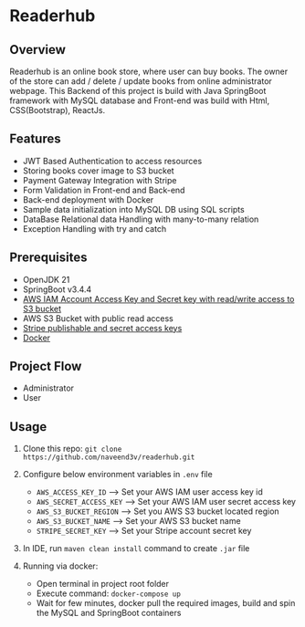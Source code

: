 # Readerhub

## Overview

Readerhub is an online book store, where user can buy books. The owner of the store can add / delete / update books from online administrator webpage. This Backend of this project is build with Java SpringBoot framework with MySQL database and Front-end was build with Html, CSS(Bootstrap), ReactJs.

## Features
- JWT Based Authentication to access resources
- Storing books cover image to S3 bucket
- Payment Gateway Integration with Stripe
- Form Validation in Front-end and Back-end
- Back-end deployment with Docker
- Sample data initialization into MySQL DB using SQL scripts
- DataBase Relational data Handling with many-to-many relation
- Exception Handling with try and catch

## Prerequisites
- OpenJDK 21
- SpringBoot v3.4.4
- [AWS IAM Account Access Key and Secret key with read/write access to S3 bucket](https://repost.aws/questions/QUDgQ7bJn0Q8Ck7lt8gFrIeQ/need-to-create-an-iam-user-with-access-to-s3-and-aws-cli)
- AWS S3 Bucket with public read access
- [Stripe publishable and secret access keys](https://docs.stripe.com/keys)
- [Docker](https://www.docker.com/products/docker-desktop/)

## Project Flow
- Administrator
- User

## Usage
1. Clone this repo:
    `git clone https://github.com/naveend3v/readerhub.git`

2. Configure below environment variables in `.env` file
   - `AWS_ACCESS_KEY_ID` --> Set your AWS IAM user access key id
   - `AWS_SECRET_ACCESS_KEY` --> Set your AWS IAM user secret access key
   - `AWS_S3_BUCKET_REGION` --> Set you AWS S3 bucket located region
   - `AWS_S3_BUCKET_NAME` --> Set your AWS S3 bucket name
   - `STRIPE_SECRET_KEY` -->  Set your Stripe account secret key

3. In IDE, run `maven clean install` command to create `.jar` file

4. Running via docker: 
   - Open terminal in project root folder
   - Execute command: `docker-compose up`
   - Wait for few minutes, docker pull the required images, build and spin the MySQL and SpringBoot containers
   